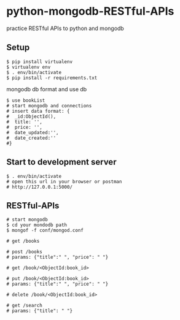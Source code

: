 # python-mongodb-RESTful-APIs
practice RESTful APIs to python and mongodb 


## Setup
```
$ pip install virtualenv
$ virtualenv env
$ . env/bin/activate
$ pip install -r requirements.txt  
```
mongodb db format and use db
```
$ use bookList
# start mongodb and connections 
# insert data format: {
#  _id:ObjectId(),
#  title: '',
#  price: '',
#  date_updated:'',
#  date_created:''
#}
```
## Start to development server
```
$ . env/bin/activate
# open this url in your browser or postman
# http://127.0.0.1:5000/
```

## RESTful-APIs

```
# start mongodb
$ cd your mondodb path
$ mongof -f conf/mongod.conf

# get /books

# post /books 
# params: {"title":" ", "price": " "}

# get /book/<ObjectId:book_id>

# put /book/<ObjectId:book_id>
# params: {"title":" ", "price": " "}

# delete /book/<ObjectId:book_id>

# get /search
# params: {"title": " "}
```
